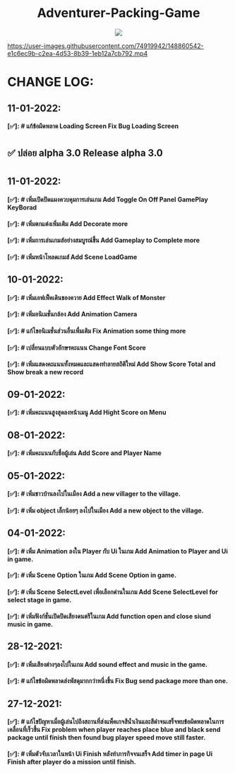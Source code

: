 
<h1 align="center">
Adventurer-Packing-Game</h1>
<p align="center"><img src="ScreenImage/Animation.gif">
</p>

https://user-images.githubusercontent.com/74919942/148860542-e1c6ec9b-c2ea-4d53-8b39-1eb12a7cb792.mp4

# CHANGE LOG:


## 11-01-2022:
#### [✅]: # แก้ข้อผิดพลาด Loading Screen Fix Bug Loading Screen

#
## ✅ ปล่อย alpha 3.0 Release alpha 3.0  
#

## 11-01-2022: 

#### [✅]: # เพิ่มเปิดปิดแผงควบคุมการเล่นเกม Add Toggle On Off Panel GamePlay KeyBorad
#### [✅]: # เพิ่มตกแต่งเพิ่มเติม Add Decorate more
#### [✅]: # เพิ่มการเล่นเกมส์อย่างสมบูรณ์ขึ้น Add Gameplay to Complete more
#### [✅]: # เพิ่มหน้าโหลดเกมส์ Add Scene LoadGame



## 10-01-2022:

#### [✅]: # เพิ่มเอฟเฟ็คเดินของควาย Add Effect Walk of Monster
#### [✅]: # เพิ่มอนิเมชั่นกล้อง Add Animation Camera
#### [✅]: # แก้ไขอนิเมชั่นส่วนอื่นเพื่มเติม Fix Animation some thing more 
#### [✅]: # เปลี่ยนแบบตัวอักษรคะแนน Change Font Score
#### [✅]: # เพิ่มแสดงคะแนนทั้งหมดและแสดงทำลายสถิติใหม่  Add Show Score Total and Show break a new record


## 09-01-2022:
#### [✅]: # เพิ่มคะแนนสูงสุดลงหน้าเมนู Add Hight Score on Menu
## 08-01-2022:
#### [✅]: # เพิ่มคะแนนกับชื่อผู้เล่น Add Score and Player Name


## 05-01-2022:
#### [✅]: # เพิ่มชาวบ้านลงไปในเมือง Add a new villager to the village.
#### [✅]: # เพิ่ม object เล็กน้อยๆ ลงไปในเมือง Add a new object to the village.



## 04-01-2022:
#### [✅]: # เพิ่ม Animation ลงใน Player กับ Ui ในเกม Add Animation to Player and Ui in game.
#### [✅]: # เพิ่ม Scene Option ในเกม Add Scene Option in game.
#### [✅]: # เพิ่ม Scene SelectLevel เพื่อเลือกด่านในเกม Add Scene SelectLevel for select stage in game.
#### [✅]: # เพิ่มฟังก์ชั่นเปิดปิดเสียงดนตรีในเกม Add function open and close siund music in game.

## 28-12-2021:
#### [✅]: # เพิ่มเสียงต่างๆลงไปในเกม Add sound effect and music in the game.
#### [✅]: # แก้ไขข้อผิดพลาดส่งพัสดุมากกว่าหนึ่งชิ้น Fix Bug send package more than one.
## 27-12-2021:
#### [✅]: # แก้ไขปัญหาเมื่อผู้เล่นไปถึงสถานที่ส่งแพ็คเกจสีน้ำเงินและสีดำจนเสร็จพบข้อผิดพลาดในการเคลื่อนที่เร็วขึ้น Fix problem when player reaches place blue and black send package until finish then found bug player speed move still faster.
#### [✅]: # เพิ่มตัวจับเวลาในหน้า Ui Finish หลังทำภารกิจจนเสร็จ Add timer in page Ui Finish after player do a mission until finish.
